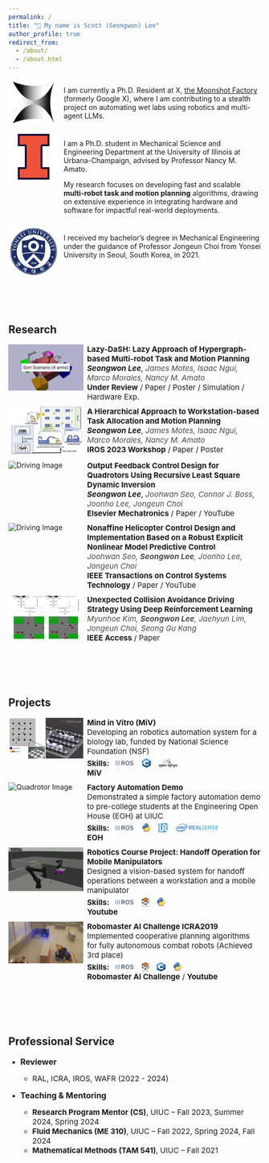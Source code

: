 ```yaml
---
permalink: /
title: "👋 My name is Scott (Seongwon) Lee"
author_profile: true
redirect_from: 
  - /about/
  - /about.html
---
```


<div style="display: flex; flex-direction: row; align-items: flex-start; margin-bottom: 10px;">
  <div style="width: 100px; padding-right: 10px;">
    <img src="../images/moonshot.png" alt="Moonshot Factory logo" style="max-width: 100%; height: auto;">
  </div>
  <div style="flex: 1;">
    <p>I am currently a Ph.D. Resident at X, <a href="https://x.company/">the Moonshot Factory</a> (formerly Google X), where I am contributing to a stealth project on automating wet labs using robotics and multi-agent LLMs.</p>
  </div>
</div>

<div style="display: flex; flex-direction: row; align-items: flex-start; margin-bottom: 10px;">
  <div style="width: 100px; padding-right: 10px;">
    <img src="../images/uiuc_logo.png" alt="UIUC logo" style="max-width: 100%; height: auto;">
  </div>
  <div style="flex: 1;">
    <p>I am a Ph.D. student in <a href="https://mechse.illinois.edu/" style="text-decoration: none;">Mechanical Science and Engineering</a> Department at the <a href="https://illinois.edu/" style="text-decoration: none;">University of Illinois at Urbana-Champaign</a>, advised by Professor <a href="https://siebelschool.illinois.edu/about/people/all-faculty/namato" style="text-decoration: none;">Nancy M. Amato</a>.</p>
    <p>My research focuses on developing fast and scalable <strong>multi-robot task and motion planning</strong> algorithms, drawing on extensive experience in integrating hardware and software for impactful real-world deployments.</p>
  </div>
</div>

<div style="display: flex; flex-direction: row; align-items: flex-start; margin-bottom: 10px;">
  <div style="width: 100px; padding-right: 10px;">
    <img src="../images/yonsei_logo.png" alt="Yonsei University logo" style="max-width: 100%; height: auto;">
  </div>
  <div style="flex: 1;">
    <p>I received my bachelor’s degree in Mechanical Engineering under the guidance of Professor <a href="https://mlcs.yonsei.ac.kr/Professor.html" style="text-decoration: none;">Jongeun Choi</a> from Yonsei University in Seoul, South Korea, in 2021.</p>
  </div>
</div>



<!-- <p style="color: blue;"><strong>I am looking for research internships for Summer/Fall 2025.</strong></p> -->
<br>
<br>
<br>

<!-- News
------  -->


Research
------
<!-- ### Lazy-DaSH -->
<div style="display: flex; flex-direction: row; align-items: flex-start; margin-bottom: 10px;">
  <div style="width: 30%; padding-right: 8px;">
    <img src="../images/Lazy_DaSH.gif" alt="Lazy-DaSH Image" style="max-width: 100%; height: auto;">
  </div>
  <div style="width: 70%; font-size: 15px;">
    <strong>Lazy-DaSH: Lazy Approach of Hypergraph-based Multi-robot Task and Motion Planning</strong><br>
    <strong><em style="">Seongwon Lee</em></strong>, <em style="color: #4A4A4A;">James Motes, Isaac Ngui, Marco Morales, Nancy M. Amato</em><br>
    <a href="" style=" font-weight: bold; text-decoration: none;">Under Review</a> / <a href="../files/lazy_hype_tro_arxiv.pdf" style=" text-decoration: none;">Paper</a> / <a href="../files/ICRA@40_poster.pdf" style=" text-decoration: none;">Poster</a> / <a href="" style=" text-decoration: none;">Simulation</a> / <a href="" style=" text-decoration: none;">Hardware Exp.</a>
  </div>
</div>

<!-- ### Reconfigurable Factory -->
<div style="display: flex; flex-direction: row; align-items: flex-start; margin-bottom: 10px;">
  <div style="width: 30%; padding-right: 8px;">
    <img src="../images/Task_assignment.png" alt="Reconfigurable Factory Image" style="max-width: 100%; height: auto;">
  </div>
  <div style="width: 70%; font-size: 15px;">
    <strong>A Hierarchical Approach to Workstation-based Task Allocation and Motion Planning</strong><br>
    <strong><em style="">Seongwon Lee</em></strong>, <em style="color: #4A4A4A;">James Motes, Isaac Ngui, Marco Morales, Nancy M. Amato</em><br>
    <a href="https://ieee-iros.org/" style=" font-weight: bold; text-decoration: none;">IROS 2023 Workshop</a> / <a href="../files/RAFF_2023_Submission.pdf" style=" text-decoration: none;">Paper</a> / <a href="../files/IROS2023Poster.pdf" style=" text-decoration: none;">Poster</a>
  </div>
</div>

<!-- ### Quadrotor -->
<div style="display: flex; flex-direction: row; align-items: flex-start; margin-bottom: 10px;">
  <div style="width: 30%; padding-right: 8px;">
    <img src="../images/quadrotor.gif" alt="Driving Image" style="max-width: 100%; height: auto;">
  </div>
  <div style="width: 70%; font-size: 15px;">
    <strong>Output Feedback Control Design for Quadrotors Using Recursive Least Square Dynamic Inversion</strong><br>
    <strong><em style="">Seongwon Lee</em></strong>, <em style="color: #4A4A4A;">Joohwan Seo, Connor J. Boss, Joonho Lee, Jongeun Choi</em><br>
    <a href="https://www.sciencedirect.com/journal/mechatronics" style=" font-weight: bold; text-decoration: none;">Elsevier Mechatronics</a> / <a href="../files/Outputfeedbackcontroldesignforquadrotorusingrecursiveleast square dynamicinversion.pdf" style=" text-decoration: none;">Paper</a> / <a href="https://youtu.be/ltcx1X3WuIU" style=" text-decoration: none;">YouTube</a>
  </div>
</div>

<!-- ### Helicopter -->
<div style="display: flex; flex-direction: row; align-items: flex-start; margin-bottom: 10px;">
  <div style="width: 30%; padding-right: 8px;">
    <img src="../images/helicoptor.gif" alt="Driving Image" style="max-width: 100%; height: auto;">
  </div>
  <div style="width: 70%; font-size: 15px;">
    <strong>Nonaffine Helicopter Control Design and Implementation Based on a Robust Explicit Nonlinear Model Predictive Control</strong><br>
    <em style="color: #4A4A4A;">Joohwan Seo, <strong style="">Seongwon Lee</strong>, Joonho Lee, Jongeun Choi</em><br>
    <a href="https://ieeexplore.ieee.org/xpl/RecentIssue.jsp?punumber=87" style=" font-weight: bold; text-decoration: none;">IEEE Transactions on Control Systems Technology</a> / <a href="../files/NonaffineHelicopterControlDesignandImplementationBasedonaRobustExplicitNonlinearModelPredictiveControl.pdf" style=" text-decoration: none;">Paper</a> / <a href="https://www.youtube.com/watch?v=aLQ-Ar9PMv4" style=" text-decoration: none;">YouTube</a>
  </div>
</div>

<!-- ### Driving -->
<div style="display: flex; flex-direction: row; align-items: flex-start; margin-bottom: 10px;">
  <div style="width: 30%; padding-right: 8px;">
    <img src="../images/autonomous_driving.gif" alt="Quadrotor Image" style="max-width: 100%; height: auto;">
  </div>
  <div style="width: 70%; font-size: 15px;">
    <strong>Unexpected Collision Avoidance Driving Strategy Using Deep Reinforcement Learning</strong><br>
    <em style="color: #4A4A4A;">Myunhoe Kim, <strong style="">Seongwon Lee</strong>, Jaehyun Lim, Jongeun Choi, Seong Gu Kang</em><br>
    <a href="https://ieeexplore.ieee.org/xpl/RecentIssue.jsp?punumber=6287639" style=" font-weight: bold; text-decoration: none;">IEEE Access</a> / <a href="../files/UnexpectedCollisionAvoidanceDrivingStrategyUsingDeepReinforcementLearning.pdf" style=" text-decoration: none;">Paper</a>
  </div>
</div>
<br>
<br>
<br>
<br>


Projects
------

<!-- ### Driving -->  
<div style="display: flex; flex-direction: row; align-items: flex-start; margin-bottom: 10px;">
  <div style="width: 30%; padding-right: 8px;">
    <img src="../images/MiV.gif" alt="Quadrotor Image" style="max-width: 100%; height: auto;">
  </div>
  <div style="width: 70%; font-size: 15px;">
    <!-- <p>In this section, provide details about your research on quadrotors, including any unique approaches, challenges, and achievements.</p> -->
    <strong>Mind in Vitro (MiV)</strong><br>
    Developing an robotics automation system for a biology lab, funded by National Science Foundation (NSF)<br>
    <div style="display: flex; flex-direction: row; align-items: center; flex-wrap: wrap; gap: 10px; margin-top: 5px;">
      <strong>Skills:</strong>
      <div style="display: flex; align-items: center;">
        <img src="../icons/ros.png" alt="ROS Icon" style="width: 40px; height: 18px; margin-right: 5px;">
        <!-- <span>ROS</span> -->
      </div>
      <div style="display: flex; align-items: center;">
        <img src="../icons/c++.png" alt="Python Icon" style="width: 18px; height: 18px; margin-right: 5px;">
        <!-- <span>C++</span> -->
      </div>
      <div style="display: flex; align-items: center;">
        <img src="../icons/ephys.png" alt="Python Icon" style="width: 38px; height: 18px; margin-right: 5px;">
        <!-- <span>Open Ephys</span> -->
      </div>
    </div>
    <a href="https://mindinvitro.illinois.edu/" style=" font-weight: bold; text-decoration: none;">MiV</a> 
  </div>
</div>

<!-- ### Driving -->
<div style="display: flex; flex-direction: row; align-items: flex-start; margin-bottom: 10px;">
  <div style="width: 30%; padding-right: 8px;">
    <img src="../images/EOH.gif" alt="Quadrotor Image" style="max-width: 100%; height: auto;">
  </div>
  <div style="width: 70%; font-size: 15px;">
    <!-- <p>In this section, provide details about your research on quadrotors, including any unique approaches, challenges, and achievements.</p> -->
    <strong>Factory Automation Demo</strong><br>
    Demonstrated a simple factory automation demo to pre-college students at the Engineering Open House (EOH) at UIUC<br>
    <div style="display: flex; flex-direction: row; align-items: center; flex-wrap: wrap; gap: 10px; margin-top: 5px;">
      <strong>Skills:</strong>
      <div style="display: flex; align-items: center;">
        <img src="../icons/ros.png" alt="ROS Icon" style="width: 40px; height: 18px; margin-right: 5px;">
        <!-- <span>ROS</span> -->
      </div>
      <div style="display: flex; align-items: center;">
        <img src="../icons/python.png" alt="Python Icon" style="width: 18px; height: 18px; margin-right: 5px;">
        <!-- <span>Python</span> -->
      </div>
      <div style="display: flex; align-items: center;">
        <img src="../icons/ur.png" alt="Python Icon" style="width: 18px; height: 18px; margin-right: 5px;">
        <!-- <span>Universal Robot Arms</span> -->
      </div>
      <div style="display: flex; align-items: center;">
        <img src="../icons/realsense.png" alt="Python Icon" style="width: 90px; height: 18px; margin-right: 5px;">
        <!-- <span>Universal Robot Arms</span> -->
      </div>
    </div>
    <a href="https://eohillinois.org/" style=" font-weight: bold; text-decoration: none;">EOH</a>
  </div>
</div>


<!-- ### Driving -->
<div style="display: flex; flex-direction: row; align-items: flex-start; margin-bottom: 10px;">
  <div style="width: 30%; padding-right: 8px;">
    <img src="../images/ECE470.gif" alt="Quadrotor Image" style="max-width: 100%; height: auto;">
  </div>
  <div style="width: 70%; font-size: 15px;">
    <!-- <p>In this section, provide details about your research on quadrotors, including any unique approaches, challenges, and achievements.</p> -->
    <strong>Robotics Course Project: Handoff Operation for Mobile Manipulators</strong><br>
    Designed a vision-based system for handoff operations between a workstation and a mobile manipulator <br>
    <div style="display: flex; flex-direction: row; align-items: center; flex-wrap: wrap; gap: 10px; margin-top: 5px;">
      <strong>Skills:</strong>
      <div style="display: flex; align-items: center;">
        <img src="../icons/ros.png" alt="ROS Icon" style="width: 40px; height: 18px; margin-right: 5px;">
        <!-- <span>ROS</span> -->
      </div>
      <div style="display: flex; align-items: center;">
        <img src="../icons/gazebo.png" alt="Python Icon" style="width: 14px; height: 18px; margin-right: 5px;">
        <!-- <span>Gazebo</span> -->
      </div>
      <div style="display: flex; align-items: center;">
        <img src="../icons/python.png" alt="Python Icon" style="width: 18px; height: 18px; margin-right: 5px;">
        <!-- <span>Python</span> -->
      </div>
    </div>
    <a href="https://youtu.be/vK7W6ffZrBM" style=" font-weight: bold; text-decoration: none;">Youtube</a> 
  </div>
</div>


<!-- ### Driving -->
<div style="display: flex; flex-direction: row; align-items: flex-start; margin-bottom: 10px;">
  <div style="width: 30%; padding-right: 8px;">
    <img src="../images/Robomaster.gif" alt="Quadrotor Image" style="max-width: 100%; height: auto;">
  </div>
  <div style="width: 70%; font-size: 15px;">
    <strong>Robomaster AI Challenge ICRA2019</strong><br>
    Implemented cooperative planning algorithms for fully autonomous combat robots (Achieved 3rd place) <br>
    <div style="display: flex; flex-direction: row; align-items: center; flex-wrap: wrap; gap: 10px; margin-top: 5px;">
      <strong>Skills:</strong>
      <div style="display: flex; align-items: center;">
        <img src="../icons/ros.png" alt="ROS Icon" style="width: 40px; height: 18px; margin-right: 5px;">
        <!-- <span>ROS</span> -->
      </div>
      <div style="display: flex; align-items: center;">
        <img src="../icons/gazebo.png" alt="Python Icon" style="width: 14px; height: 18px; margin-right: 5px;">
        <!-- <span>Gazebo</span> -->
      </div>
      <div style="display: flex; align-items: center;">
        <img src="../icons/c++.png" alt="Python Icon" style="width: 18px; height: 18px; margin-right: 5px;">
        <!-- <span>C++</span> -->
      </div><div style="display: flex; align-items: center;">
        <img src="../icons/python.png" alt="Python Icon" style="width: 18px; height: 18px; margin-right: 5px;">
        <!-- <span>Python</span> -->
      </div>
    </div>
    <a href="https://www.robomaster.com/en-US" style=" font-weight: bold; text-decoration: none;">Robomaster AI Challenge</a> / <a href="https://www.youtube.com/watch?v=oJdBfSafWjM" style=" font-weight: bold; text-decoration: none;">Youtube</a> 
  </div>
</div>
<br>
<br>
<br>
<br>

<!-- ### Driving -->
<!-- <div style="display: flex; flex-direction: row; align-items: flex-start; margin-bottom: 10px;">
  <div style="width: 30%; padding-right: 8px;">
    <img src="https://via.placeholder.com/150" alt="Quadrotor Image" style="max-width: 100%; height: auto;">
  </div>
  <div style="width: 70%; font-size: 15px;">
    <strong>BMW Korea Research Competition</strong><br>
    Myunhoe Kim, Seongwon Lee, Jaehyun Lim, Jongeun Choi, Seong Gu Kang<br>
    <a href="https://ieeexplore.ieee.org/xpl/RecentIssue.jsp?punumber=6287639">[IEEE Access]</a> / <a href="https://icra40.ieee.org/">[Paper]</a> 
  </div>
</div> -->




<!-- Experience
------ -->


Professional Service
------
- <span style="font-size: 16px;">**Reviewer**</span>
  - <span style="font-size: 15px;">RAL, ICRA, IROS, WAFR (2022 - 2024)</span>

- <span style="font-size: 16px;">**Teaching & Mentoring**</span>
  - <span style="font-size: 15px;">**Research Program Mentor (CS)**, UIUC – Fall 2023, Summer 2024, Spring 2024</span>
  - <span style="font-size: 15px;">**Fluid Mechanics (ME 310)**, UIUC – Fall 2022, Spring 2024, Fall 2024</span>
  - <span style="font-size: 15px;">**Mathematical Methods (TAM 541)**, UIUC – Fall 2021</span>

<!-- Contact
------ 
More info about configuring Academic Pages can be found in [the guide](https://academicpages.github.io/markdown/), the [growing wiki](https://github.com/academicpages/academicpages.github.io/wiki), and you can always [ask a question on GitHub](https://github.com/academicpages/academicpages.github.io/discussions). The [guides for the Minimal Mistakes theme](https://mmistakes.github.io/minimal-mistakes/docs/configuration/) (which this theme was forked from) might also be helpful. -->
